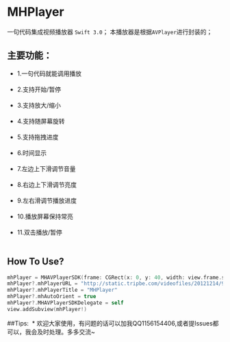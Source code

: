 
# MHPlayer
一句代码集成视频播放器 `Swift 3.0`；
本播放器是根据`AVPlayer`进行封装的；


## 主要功能：
* 1.一句代码就能调用播放<br></br>
* 2.支持开始/暂停<br></br>
* 3.支持放大/缩小<br></br>
* 4.支持随屏幕旋转<br></br>
* 5.支持拖拽进度<br></br>
* 6.时间显示<br></br>
* 7.左边上下滑调节音量<br></br>
* 8.右边上下滑调节亮度<br></br>
* 9.左右滑调节播放进度<br></br>
* 10.播放屏幕保持常亮<br></br>
* 11.双击播放/暂停<br></br>

## How To Use?
```Swift
mhPlayer = MHAVPlayerSDK(frame: CGRect(x: 0, y: 40, width: view.frame.size.width, height: view.frame.size.width / 2))
mhPlayer?.mhPlayerURL = "http://static.tripbe.com/videofiles/20121214/9533522808.f4v.mp4"
mhPlayer?.mhPlayerTitle = "MHPlayer"
mhPlayer?.mhAutoOrient = true
mhPlayer?.MHAVPlayerSDKDelegate = self
view.addSubview(mhPlayer!)
```
##Tips:
  * 欢迎大家使用，有问题的话可以加我QQ1156154406,或者提Issues都可以，我会及时处理。多多交流~
